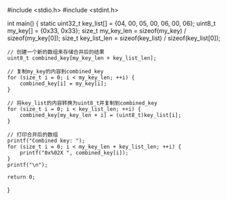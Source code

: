 #include <stdio.h>
#include <stdint.h>

int main() {
    static uint32_t key_list[] = {04, 00, 05, 00, 06, 00, 06};
    uint8_t my_key[] = {0x33, 0x33};
    size_t my_key_len = sizeof(my_key) / sizeof(my_key[0]);
    size_t key_list_len = sizeof(key_list) / sizeof(key_list[0]);

    // 创建一个新的数组来存储合并后的结果
    uint8_t combined_key[my_key_len + key_list_len];

    // 复制my_key的内容到combined_key
    for (size_t i = 0; i < my_key_len; ++i) {
        combined_key[i] = my_key[i];
    }

    // 将key_list的内容转换为uint8_t并复制到combined_key
    for (size_t i = 0; i < key_list_len; ++i) {
        combined_key[my_key_len + i] = (uint8_t)key_list[i];
    }

    // 打印合并后的数组
    printf("Combined key: ");
    for (size_t i = 0; i < my_key_len + key_list_len; ++i) {
        printf("0x%02X ", combined_key[i]);
    }
    printf("\n");

    return 0;
}